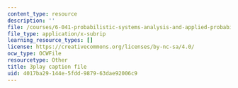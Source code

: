 ```yaml
---
content_type: resource
description: ''
file: /courses/6-041-probabilistic-systems-analysis-and-applied-probability-fall-2010/4017ba29144e5fdd987963dae92006c9_mHfn_7ym6to.vtt
file_type: application/x-subrip
learning_resource_types: []
license: https://creativecommons.org/licenses/by-nc-sa/4.0/
ocw_type: OCWFile
resourcetype: Other
title: 3play caption file
uid: 4017ba29-144e-5fdd-9879-63dae92006c9
---
```

